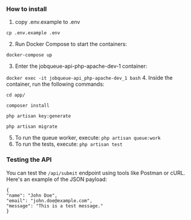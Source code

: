 ### How to install

1. copy .env.example to .env

``cp .env.example .env``

2. Run Docker Compose to start the containers:

```docker-compose up```

3. Enter the jobqueue-api-php-apache-dev-1 container:

```docker exec -it jobqueue-api_php-apache-dev_1 bash```
4. Inside the container, run the following commands:

``` cd app/ ```

``` composer install ```

``` php artisan key:generate ```

``` php artisan migrate ```

5. To run the queue worker, execute:
``` php artisan queue:work ```
6. To run the tests, execute:
   ``` php artisan test ```
### Testing the API
You can test the ```/api/submit``` endpoint using tools like Postman or cURL. Here's an example of the JSON payload:

```
{
"name": "John Doe",
"email": "john.doe@example.com",
"message": "This is a test message."
}
```

